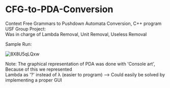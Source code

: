 # CFG-to-PDA-Conversion  
Context Free Grammars to Pushdown Automata Conversion, C++ program  
USF Group Project:  
Was in charge of Lambda Removal, Unit Removal, Useless Removal 

Sample Run: 

![8X8U5qLQxw](https://user-images.githubusercontent.com/64340009/138240606-137ffb8c-88e7-4659-afbe-3870d487298e.gif)

Note: The graphical representation of PDA was done with 'Console art', Because of this we represented  
Lambda as '?' instead of λ (easier to program) --> Could easily be solved by implementing a proper GUI
